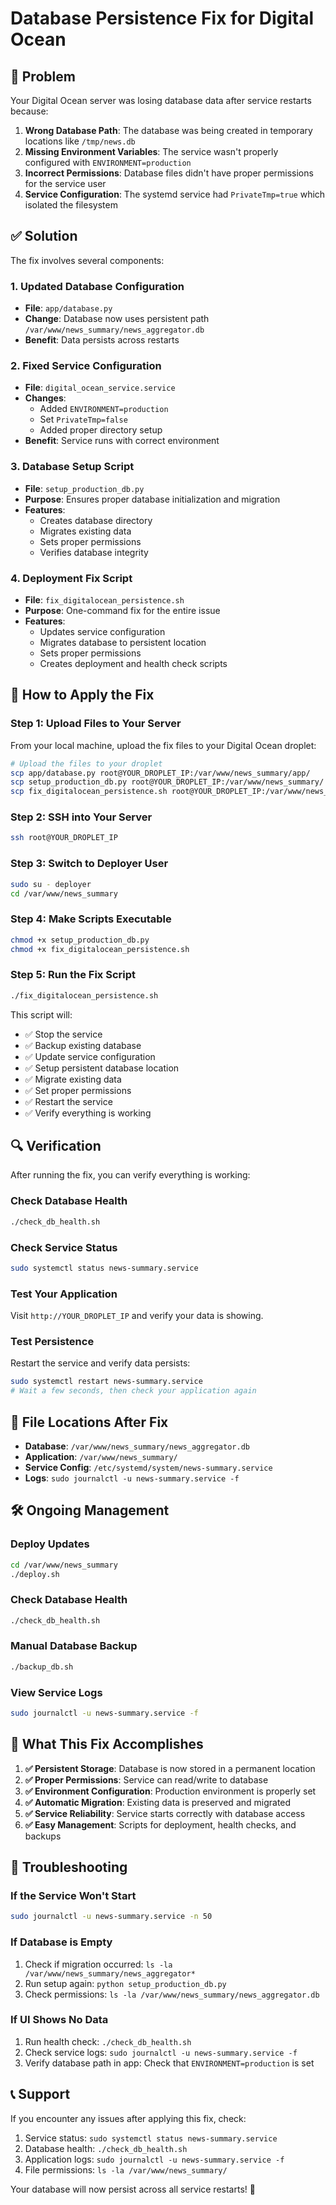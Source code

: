 # Database Persistence Fix for Digital Ocean

## 🚨 Problem

Your Digital Ocean server was losing database data after service restarts because:

1. **Wrong Database Path**: The database was being created in temporary locations like `/tmp/news.db`
2. **Missing Environment Variables**: The service wasn't properly configured with `ENVIRONMENT=production`
3. **Incorrect Permissions**: Database files didn't have proper permissions for the service user
4. **Service Configuration**: The systemd service had `PrivateTmp=true` which isolated the filesystem

## ✅ Solution

The fix involves several components:

### 1. Updated Database Configuration
- **File**: `app/database.py`
- **Change**: Database now uses persistent path `/var/www/news_summary/news_aggregator.db`
- **Benefit**: Data persists across restarts

### 2. Fixed Service Configuration  
- **File**: `digital_ocean_service.service`
- **Changes**: 
  - Added `ENVIRONMENT=production`
  - Set `PrivateTmp=false`
  - Added proper directory setup
- **Benefit**: Service runs with correct environment

### 3. Database Setup Script
- **File**: `setup_production_db.py`
- **Purpose**: Ensures proper database initialization and migration
- **Features**: 
  - Creates database directory
  - Migrates existing data
  - Sets proper permissions
  - Verifies database integrity

### 4. Deployment Fix Script
- **File**: `fix_digitalocean_persistence.sh`
- **Purpose**: One-command fix for the entire issue
- **Features**:
  - Updates service configuration
  - Migrates database to persistent location
  - Sets proper permissions
  - Creates deployment and health check scripts

## 🚀 How to Apply the Fix

### Step 1: Upload Files to Your Server

From your local machine, upload the fix files to your Digital Ocean droplet:

```bash
# Upload the files to your droplet
scp app/database.py root@YOUR_DROPLET_IP:/var/www/news_summary/app/
scp setup_production_db.py root@YOUR_DROPLET_IP:/var/www/news_summary/
scp fix_digitalocean_persistence.sh root@YOUR_DROPLET_IP:/var/www/news_summary/
```

### Step 2: SSH into Your Server

```bash
ssh root@YOUR_DROPLET_IP
```

### Step 3: Switch to Deployer User

```bash
sudo su - deployer
cd /var/www/news_summary
```

### Step 4: Make Scripts Executable

```bash
chmod +x setup_production_db.py
chmod +x fix_digitalocean_persistence.sh
```

### Step 5: Run the Fix Script

```bash
./fix_digitalocean_persistence.sh
```

This script will:
- ✅ Stop the service
- ✅ Backup existing database
- ✅ Update service configuration
- ✅ Setup persistent database location
- ✅ Migrate existing data
- ✅ Set proper permissions
- ✅ Restart the service
- ✅ Verify everything is working

## 🔍 Verification

After running the fix, you can verify everything is working:

### Check Database Health
```bash
./check_db_health.sh
```

### Check Service Status
```bash
sudo systemctl status news-summary.service
```

### Test Your Application
Visit `http://YOUR_DROPLET_IP` and verify your data is showing.

### Test Persistence
Restart the service and verify data persists:
```bash
sudo systemctl restart news-summary.service
# Wait a few seconds, then check your application again
```

## 📁 File Locations After Fix

- **Database**: `/var/www/news_summary/news_aggregator.db`
- **Application**: `/var/www/news_summary/`
- **Service Config**: `/etc/systemd/system/news-summary.service`
- **Logs**: `sudo journalctl -u news-summary.service -f`

## 🛠️ Ongoing Management

### Deploy Updates
```bash
cd /var/www/news_summary
./deploy.sh
```

### Check Database Health
```bash
./check_db_health.sh
```

### Manual Database Backup
```bash
./backup_db.sh
```

### View Service Logs
```bash
sudo journalctl -u news-summary.service -f
```

## 🎯 What This Fix Accomplishes

1. **✅ Persistent Storage**: Database is now stored in a permanent location
2. **✅ Proper Permissions**: Service can read/write to database
3. **✅ Environment Configuration**: Production environment is properly set
4. **✅ Automatic Migration**: Existing data is preserved and migrated
5. **✅ Service Reliability**: Service starts correctly with database access
6. **✅ Easy Management**: Scripts for deployment, health checks, and backups

## 🚨 Troubleshooting

### If the Service Won't Start
```bash
sudo journalctl -u news-summary.service -n 50
```

### If Database is Empty
1. Check if migration occurred: `ls -la /var/www/news_summary/news_aggregator*`
2. Run setup again: `python setup_production_db.py`
3. Check permissions: `ls -la /var/www/news_summary/news_aggregator.db`

### If UI Shows No Data
1. Run health check: `./check_db_health.sh`
2. Check service logs: `sudo journalctl -u news-summary.service -f`
3. Verify database path in app: Check that `ENVIRONMENT=production` is set

## 📞 Support

If you encounter any issues after applying this fix, check:

1. Service status: `sudo systemctl status news-summary.service`
2. Database health: `./check_db_health.sh`
3. Application logs: `sudo journalctl -u news-summary.service -f`
4. File permissions: `ls -la /var/www/news_summary/`

Your database will now persist across all service restarts! 🎉 